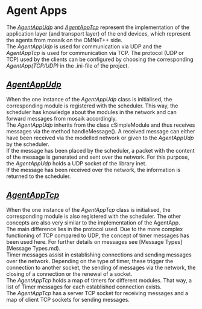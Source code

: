 # Agent Apps
The *[AgentAppUdp](../cosima_omnetpp_project/modules/AgentAppUdp.h)* and *[AgentAppTcp](../cosima_omnetpp_project/modules/AgentAppTcp.h)* represent the implementation of the application layer
(and transport layer) of the end devices, which represent the agents from mosaik on the OMNeT++ side. \
The *AgentAppUdp* is used for communication via UDP and the *AgentAppTcp* is used for communication via TCP. The protocol (UDP or TCP) used by the clients can be configured by choosing the corresponding *AgentApp(TCP/UDP)* in the .ini-file of the project. 

## *[AgentAppUdp](../cosima_omnetpp_project/modules/AgentAppUdp.h)*
When the one instance of the *AgentAppUdp* class is initialised, the corresponding module is registered with the scheduler. This way, the scheduler has knowledge about the modules in the network and can forward messages from mosaik accordingly. \
The *AgentAppUdp* inherits from the class cSimpleModule and thus receives messages via the method handleMessage().  A received message can either have been received via the modelled network or given to the *AgentAppUdp* by the scheduler. \
If the message has been placed by the scheduler, a packet with the content of the message is generated and sent over the network. For this purpose, the *AgentAppUdp* holds a UDP socket of the library inet. \
If the message has been received over the network, the information is returned to the scheduler. 

## *[AgentAppTcp](../cosima_omnetpp_project/modules/AgentAppTcp.h)*
When the one instance of the *AgentAppTcp* class is initialised, the corresponding module is also registered with the scheduler. The other concepts are also very similar to the implementation of the AgentApp. \
The main difference lies in the protocol used. Due to the more complex functioning of TCP compared to UDP, the concept of timer messages has been used here. For further details on messages see [Message Types](Message Types.md). \
Timer messages assist in establishing connections and sending messages over the network. Depending on the type of timer, these trigger the connection to another socket, the sending of messages via the network, the closing of a connection or the renewal of a socket.\
The *AgentAppTcp* holds a map of timers for different modules. That way, a list of Timer messages for each established connection exists.\
The *AgentAppTcp* has a server TCP socket for receiving messages and a map of client TCP sockets for sending messages.  
